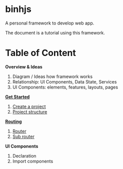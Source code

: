 # binhjs
A personal framework to develop web app.

The document is a tutorial using this framework.

# Table of Content

**Overview & Ideas**
  1. Diagram / Ideas how framework works
  2. Relationship: UI Components, Data State, Services
  3. UI Components: elements, features, layouts, pages

**[Get Started](docs/get-started.md)**
  1. [Create a project](docs/get-started.md#1-create-a-project)
  2. [Project structure](docs/get-started.md#2-project-structure)

**[Routing](docs/routing.md)**
  1. [Router](docs/routing.md#1-router)
  2. [Sub router](docs/routing.md)

**UI Components**
  1. Declaration
  2. Import components
